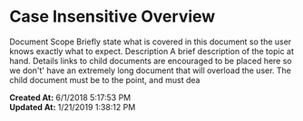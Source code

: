 # Case Insensitive Overview

Document Scope Briefly state what is covered in this document so the user knows exactly what to expect. Description A brief description of the topic at hand. Details links to child documents are encouraged to be placed here so we don't' have an extremely long document that will overload the user. The child document must be to the point, and must dea  

**Created At:** 6/1/2018 5:17:53 PM  
**Updated At:** 1/21/2019 1:38:12 PM  

